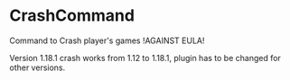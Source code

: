 # CrashCommand
Command to Crash player's games !AGAINST EULA!

Version 1.18.1 crash works from 1.12 to 1.18.1, plugin has to be changed for other versions.
